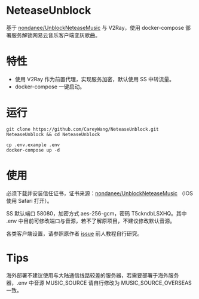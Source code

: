 # NeteaseUnblock

基于 [nondanee/UnblockNeteaseMusic](https://github.com/nondanee/UnblockNeteaseMusic) 与 V2Ray，使用 docker-compose 部署服务解锁网易云音乐客户端变灰歌曲。

# 特性

- 使用 V2Ray 作为前置代理，实现服务加密，默认使用 SS 中转流量。
- docker-compose 一键启动。

# 运行

```shell
git clone https://github.com/CareyWang/NeteaseUnblock.git NeteaseUnblock && cd NeteaseUnblock

cp .env.example .env
docker-compose up -d
```

# 使用

必须下载并安装信任证书，证书来源：[nondanee/UnblockNeteaseMusic](https://raw.githubusercontent.com/nondanee/UnblockNeteaseMusic/master/ca.crt) （IOS 使用 Safari 打开）。

SS 默认端口 58080，加密方式 aes-256-gcm，密码 T5ckndbLSXHQ。其中 .env 中目前可修改端口与音源，若不了解原项目，不建议修改默认音源。

各类客户端设置，请参照原作者 [issue](https://github.com/nondanee/UnblockNeteaseMusic/issues) 前人教程自行研究。

# Tips

海外部署不建议使用与大陆通信线路较差的服务器，若需要部署于海外服务器，.env 中音源 MUSIC_SOURCE 请自行修改为 MUSIC_SOURCE_OVERSEAS 一致。
